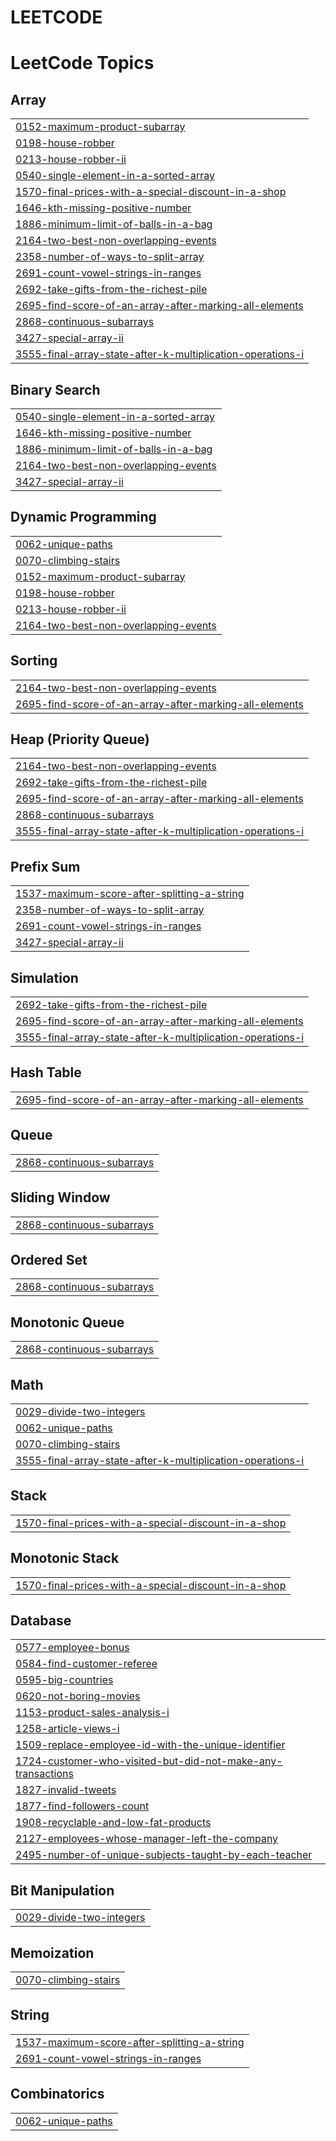 # LEETCODE

<!---LeetCode Topics Start-->
# LeetCode Topics
## Array
|  |
| ------- |
| [0152-maximum-product-subarray](https://github.com/kunall0880/LEETCODE/tree/master/0152-maximum-product-subarray) |
| [0198-house-robber](https://github.com/kunall0880/LEETCODE/tree/master/0198-house-robber) |
| [0213-house-robber-ii](https://github.com/kunall0880/LEETCODE/tree/master/0213-house-robber-ii) |
| [0540-single-element-in-a-sorted-array](https://github.com/kunall0880/LEETCODE/tree/master/0540-single-element-in-a-sorted-array) |
| [1570-final-prices-with-a-special-discount-in-a-shop](https://github.com/kunall0880/LEETCODE/tree/master/1570-final-prices-with-a-special-discount-in-a-shop) |
| [1646-kth-missing-positive-number](https://github.com/kunall0880/LEETCODE/tree/master/1646-kth-missing-positive-number) |
| [1886-minimum-limit-of-balls-in-a-bag](https://github.com/kunall0880/LEETCODE/tree/master/1886-minimum-limit-of-balls-in-a-bag) |
| [2164-two-best-non-overlapping-events](https://github.com/kunall0880/LEETCODE/tree/master/2164-two-best-non-overlapping-events) |
| [2358-number-of-ways-to-split-array](https://github.com/kunall0880/LEETCODE/tree/master/2358-number-of-ways-to-split-array) |
| [2691-count-vowel-strings-in-ranges](https://github.com/kunall0880/LEETCODE/tree/master/2691-count-vowel-strings-in-ranges) |
| [2692-take-gifts-from-the-richest-pile](https://github.com/kunall0880/LEETCODE/tree/master/2692-take-gifts-from-the-richest-pile) |
| [2695-find-score-of-an-array-after-marking-all-elements](https://github.com/kunall0880/LEETCODE/tree/master/2695-find-score-of-an-array-after-marking-all-elements) |
| [2868-continuous-subarrays](https://github.com/kunall0880/LEETCODE/tree/master/2868-continuous-subarrays) |
| [3427-special-array-ii](https://github.com/kunall0880/LEETCODE/tree/master/3427-special-array-ii) |
| [3555-final-array-state-after-k-multiplication-operations-i](https://github.com/kunall0880/LEETCODE/tree/master/3555-final-array-state-after-k-multiplication-operations-i) |
## Binary Search
|  |
| ------- |
| [0540-single-element-in-a-sorted-array](https://github.com/kunall0880/LEETCODE/tree/master/0540-single-element-in-a-sorted-array) |
| [1646-kth-missing-positive-number](https://github.com/kunall0880/LEETCODE/tree/master/1646-kth-missing-positive-number) |
| [1886-minimum-limit-of-balls-in-a-bag](https://github.com/kunall0880/LEETCODE/tree/master/1886-minimum-limit-of-balls-in-a-bag) |
| [2164-two-best-non-overlapping-events](https://github.com/kunall0880/LEETCODE/tree/master/2164-two-best-non-overlapping-events) |
| [3427-special-array-ii](https://github.com/kunall0880/LEETCODE/tree/master/3427-special-array-ii) |
## Dynamic Programming
|  |
| ------- |
| [0062-unique-paths](https://github.com/kunall0880/LEETCODE/tree/master/0062-unique-paths) |
| [0070-climbing-stairs](https://github.com/kunall0880/LEETCODE/tree/master/0070-climbing-stairs) |
| [0152-maximum-product-subarray](https://github.com/kunall0880/LEETCODE/tree/master/0152-maximum-product-subarray) |
| [0198-house-robber](https://github.com/kunall0880/LEETCODE/tree/master/0198-house-robber) |
| [0213-house-robber-ii](https://github.com/kunall0880/LEETCODE/tree/master/0213-house-robber-ii) |
| [2164-two-best-non-overlapping-events](https://github.com/kunall0880/LEETCODE/tree/master/2164-two-best-non-overlapping-events) |
## Sorting
|  |
| ------- |
| [2164-two-best-non-overlapping-events](https://github.com/kunall0880/LEETCODE/tree/master/2164-two-best-non-overlapping-events) |
| [2695-find-score-of-an-array-after-marking-all-elements](https://github.com/kunall0880/LEETCODE/tree/master/2695-find-score-of-an-array-after-marking-all-elements) |
## Heap (Priority Queue)
|  |
| ------- |
| [2164-two-best-non-overlapping-events](https://github.com/kunall0880/LEETCODE/tree/master/2164-two-best-non-overlapping-events) |
| [2692-take-gifts-from-the-richest-pile](https://github.com/kunall0880/LEETCODE/tree/master/2692-take-gifts-from-the-richest-pile) |
| [2695-find-score-of-an-array-after-marking-all-elements](https://github.com/kunall0880/LEETCODE/tree/master/2695-find-score-of-an-array-after-marking-all-elements) |
| [2868-continuous-subarrays](https://github.com/kunall0880/LEETCODE/tree/master/2868-continuous-subarrays) |
| [3555-final-array-state-after-k-multiplication-operations-i](https://github.com/kunall0880/LEETCODE/tree/master/3555-final-array-state-after-k-multiplication-operations-i) |
## Prefix Sum
|  |
| ------- |
| [1537-maximum-score-after-splitting-a-string](https://github.com/kunall0880/LEETCODE/tree/master/1537-maximum-score-after-splitting-a-string) |
| [2358-number-of-ways-to-split-array](https://github.com/kunall0880/LEETCODE/tree/master/2358-number-of-ways-to-split-array) |
| [2691-count-vowel-strings-in-ranges](https://github.com/kunall0880/LEETCODE/tree/master/2691-count-vowel-strings-in-ranges) |
| [3427-special-array-ii](https://github.com/kunall0880/LEETCODE/tree/master/3427-special-array-ii) |
## Simulation
|  |
| ------- |
| [2692-take-gifts-from-the-richest-pile](https://github.com/kunall0880/LEETCODE/tree/master/2692-take-gifts-from-the-richest-pile) |
| [2695-find-score-of-an-array-after-marking-all-elements](https://github.com/kunall0880/LEETCODE/tree/master/2695-find-score-of-an-array-after-marking-all-elements) |
| [3555-final-array-state-after-k-multiplication-operations-i](https://github.com/kunall0880/LEETCODE/tree/master/3555-final-array-state-after-k-multiplication-operations-i) |
## Hash Table
|  |
| ------- |
| [2695-find-score-of-an-array-after-marking-all-elements](https://github.com/kunall0880/LEETCODE/tree/master/2695-find-score-of-an-array-after-marking-all-elements) |
## Queue
|  |
| ------- |
| [2868-continuous-subarrays](https://github.com/kunall0880/LEETCODE/tree/master/2868-continuous-subarrays) |
## Sliding Window
|  |
| ------- |
| [2868-continuous-subarrays](https://github.com/kunall0880/LEETCODE/tree/master/2868-continuous-subarrays) |
## Ordered Set
|  |
| ------- |
| [2868-continuous-subarrays](https://github.com/kunall0880/LEETCODE/tree/master/2868-continuous-subarrays) |
## Monotonic Queue
|  |
| ------- |
| [2868-continuous-subarrays](https://github.com/kunall0880/LEETCODE/tree/master/2868-continuous-subarrays) |
## Math
|  |
| ------- |
| [0029-divide-two-integers](https://github.com/kunall0880/LEETCODE/tree/master/0029-divide-two-integers) |
| [0062-unique-paths](https://github.com/kunall0880/LEETCODE/tree/master/0062-unique-paths) |
| [0070-climbing-stairs](https://github.com/kunall0880/LEETCODE/tree/master/0070-climbing-stairs) |
| [3555-final-array-state-after-k-multiplication-operations-i](https://github.com/kunall0880/LEETCODE/tree/master/3555-final-array-state-after-k-multiplication-operations-i) |
## Stack
|  |
| ------- |
| [1570-final-prices-with-a-special-discount-in-a-shop](https://github.com/kunall0880/LEETCODE/tree/master/1570-final-prices-with-a-special-discount-in-a-shop) |
## Monotonic Stack
|  |
| ------- |
| [1570-final-prices-with-a-special-discount-in-a-shop](https://github.com/kunall0880/LEETCODE/tree/master/1570-final-prices-with-a-special-discount-in-a-shop) |
## Database
|  |
| ------- |
| [0577-employee-bonus](https://github.com/kunall0880/LEETCODE/tree/master/0577-employee-bonus) |
| [0584-find-customer-referee](https://github.com/kunall0880/LEETCODE/tree/master/0584-find-customer-referee) |
| [0595-big-countries](https://github.com/kunall0880/LEETCODE/tree/master/0595-big-countries) |
| [0620-not-boring-movies](https://github.com/kunall0880/LEETCODE/tree/master/0620-not-boring-movies) |
| [1153-product-sales-analysis-i](https://github.com/kunall0880/LEETCODE/tree/master/1153-product-sales-analysis-i) |
| [1258-article-views-i](https://github.com/kunall0880/LEETCODE/tree/master/1258-article-views-i) |
| [1509-replace-employee-id-with-the-unique-identifier](https://github.com/kunall0880/LEETCODE/tree/master/1509-replace-employee-id-with-the-unique-identifier) |
| [1724-customer-who-visited-but-did-not-make-any-transactions](https://github.com/kunall0880/LEETCODE/tree/master/1724-customer-who-visited-but-did-not-make-any-transactions) |
| [1827-invalid-tweets](https://github.com/kunall0880/LEETCODE/tree/master/1827-invalid-tweets) |
| [1877-find-followers-count](https://github.com/kunall0880/LEETCODE/tree/master/1877-find-followers-count) |
| [1908-recyclable-and-low-fat-products](https://github.com/kunall0880/LEETCODE/tree/master/1908-recyclable-and-low-fat-products) |
| [2127-employees-whose-manager-left-the-company](https://github.com/kunall0880/LEETCODE/tree/master/2127-employees-whose-manager-left-the-company) |
| [2495-number-of-unique-subjects-taught-by-each-teacher](https://github.com/kunall0880/LEETCODE/tree/master/2495-number-of-unique-subjects-taught-by-each-teacher) |
## Bit Manipulation
|  |
| ------- |
| [0029-divide-two-integers](https://github.com/kunall0880/LEETCODE/tree/master/0029-divide-two-integers) |
## Memoization
|  |
| ------- |
| [0070-climbing-stairs](https://github.com/kunall0880/LEETCODE/tree/master/0070-climbing-stairs) |
## String
|  |
| ------- |
| [1537-maximum-score-after-splitting-a-string](https://github.com/kunall0880/LEETCODE/tree/master/1537-maximum-score-after-splitting-a-string) |
| [2691-count-vowel-strings-in-ranges](https://github.com/kunall0880/LEETCODE/tree/master/2691-count-vowel-strings-in-ranges) |
## Combinatorics
|  |
| ------- |
| [0062-unique-paths](https://github.com/kunall0880/LEETCODE/tree/master/0062-unique-paths) |
<!---LeetCode Topics End-->